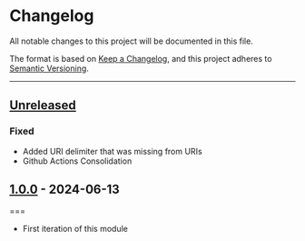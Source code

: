 # Changelog

All notable changes to this project will be documented in this file.

The format is based on [Keep a Changelog](https://keepachangelog.com/en/1.0.0/),
and this project adheres to [Semantic Versioning](https://semver.org/spec/v2.0.0.html).

* * *

## [Unreleased]


### Fixed

- Added URI delimiter that was missing from URIs
- Github Actions Consolidation

## [1.0.0] - 2024-06-13

===

- First iteration of this module

[Unreleased]: https://github.com/ortus-boxlang/bx-mssql/compare/v1.0.0...HEAD

[1.0.0]: https://github.com/ortus-boxlang/bx-mssql/compare/154d0c931fe42b794f5e630bbe5c0099ebc09a7e...v1.0.0